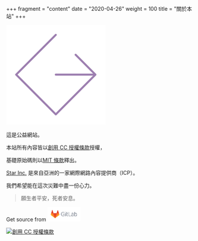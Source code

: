 +++
fragment = "content"
date = "2020-04-26"
weight = 100
title = "關於本站"
+++
 
 ![logo](/favicon.svg)

這是公益網站。

本站所有內容皆以[創用 CC 授權條款](http://creativecommons.org/licenses/by-nc/4.0/)授權，

基礎原始碼則以[MIT 條款](https://gitlab.com/star-inc/covid-19/-/blob/master/LICENSE)釋出。

[Star Inc.](https://starinc.xyz) 是來自亞洲的一家網際網路內容提供商（ICP）。

我們希望能在這次災難中盡一份心力。

> 願生者平安，死者安息。

Get source from [![Get on GitLab](/images/gitlab.png)](https://gitlab.com/star-inc/covid-19)

[![創用 CC 授權條款](https://i.creativecommons.org/l/by-nc/4.0/88x31.png)](http://creativecommons.org/licenses/by-nc/4.0/)
